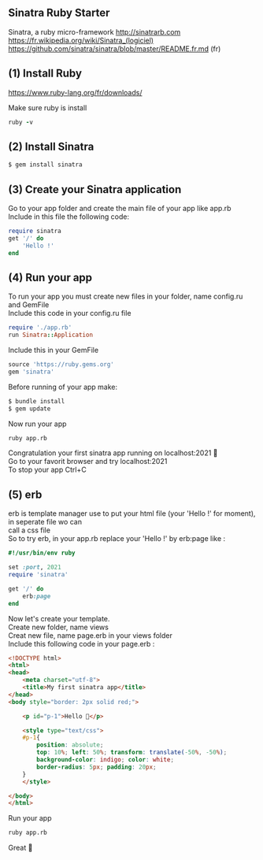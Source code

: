 ## Sinatra Ruby Starter

Sinatra, a ruby micro-framework
http://sinatrarb.com <br>
https://fr.wikipedia.org/wiki/Sinatra_(logiciel) <br>
https://github.com/sinatra/sinatra/blob/master/README.fr.md (fr) <br>


## (1) Install Ruby
https://www.ruby-lang.org/fr/downloads/

Make sure ruby is install
```ruby
ruby -v
```

## (2) Install Sinatra
```bash
$ gem install sinatra
```

## (3) Create your Sinatra application
Go to your app folder and create the main file of your app like app.rb <br>
Include in this file the following code:
```ruby
require sinatra
get '/' do
	'Hello !'
end
```

## (4) Run your app
To run your app you must create new files in your folder, name config.ru and GemFile <br>
Include this code in your config.ru file
```ruby
require './app.rb'
run Sinatra::Application
```
Include this in your GemFile
```ruby
source 'https://ruby.gems.org'
gem 'sinatra'
```

Before running of your app make: 
```bash
$ bundle install
$ gem update
```

Now run your app
```bash
ruby app.rb
```

Congratulation your first sinatra app running on localhost:2021 🎉 <br>
Go to your favorit browser and try localhost:2021 <br>
To stop your app Ctrl+C


## (5) erb
erb is template manager use to put your html file (your 'Hello !' for moment), in seperate file wo can  <br> call a css file <br>
So to try erb, in your app.rb replace your 'Hello !' by erb:page like :
```ruby
#!/usr/bin/env ruby

set :port, 2021
require 'sinatra'

get '/' do
	erb:page
end
```
Now let's create your template. <br>
Create new folder, name views <br>
Creat new file, name page.erb in your views folder <br>
Include this following code in your page.erb :
```html
<!DOCTYPE html>
<html>
<head>
	<meta charset="utf-8">
	<title>My first sinatra app</title>
</head>
<body style="border: 2px solid red;">

	<p id="p-1">Hello 👋</p>

	<style type="text/css">
	#p-1{
		position: absolute;
		top: 10%; left: 50%; transform: translate(-50%, -50%);
		background-color: indigo; color: white;
		border-radius: 5px; padding: 20px;
	}
	</style>

</body>
</html>
```

Run your app
```bash
ruby app.rb
```
Great 🎉

<!-- ## (6) Go further
In your app.rb add :
```ruby
......

get '/' do
	@user = 'User 545' #your name here
	erb:page
......
```
In your page.erb add :
```ruby

``` -->